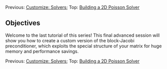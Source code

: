 Previous: [Customize: Solvers](./Tutorial-12:-Customize:-Solvers); Top: [Building a 2D Poisson Solver](./Tutorial:-Building-a-2D-Poisson-Solver)

Objectives
----------

Welcome to the last tutorial of this series! This final advanced session will show you how to create a custom version of the block-Jacobi preconditioner, which exploits the special structure of your matrix for huge memory and performance savings.

Previous: [Customize: Solvers](./Tutorial-12:-Customize:-Solvers); Top: [Building a 2D Poisson Solver](./Tutorial:-Building-a-2D-Poisson-Solver)
